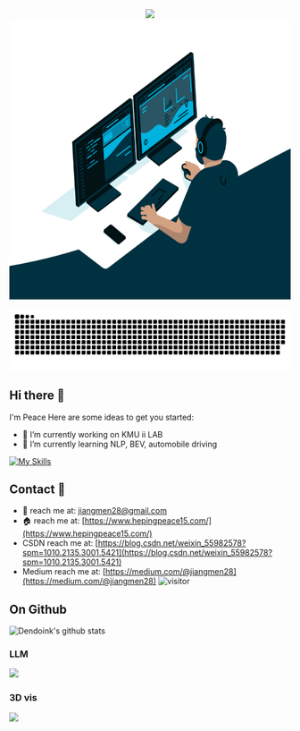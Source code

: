 <div align="center">
  <!-- dynamic typing effect 动态打字效果 -->
  <div>
    <a href="https://dapengfeng.github.io">
      <img src="https://readme-typing-svg.demolab.com?font=Fira+Code&pause=1000&width=435&lines=console.log(%22Hello%2C%20World%22);Welcome!&center=true&size=27" />
    </a>
  </div>
<img align="right" alt="GIF" src="code.gif" height="500px" />

<!-- for beauty 留个空行好看点 -->
<div>&nbsp;</div>


</div>

  <!-- Snake Code Contribution Map 贪吃蛇代码贡献图 -->
  <picture>
    <source media="(prefers-color-scheme: dark)" srcset="github-contribution-grid-snake-dark.svg" />
    <source media="(prefers-color-scheme: light)" srcset="github-contribution-grid-snake.svg" />
    <img alt="github-snake" src="github-contribution-grid-snake.svg" />
  </picture>

</div>

<tr><td>
  
## Hi there 👋
I'm Peace 
Here are some ideas to get you started:

- 🔭 I’m currently working on KMU ii LAB
- 🌱 I’m currently learning NLP, BEV, automobile driving

[![My Skills](https://skillicons.dev/icons?i=opencv,python,pytorch)](https://skillicons.dev)


<tr><td>
  
## Contact 🤙
- :email: reach me at: <jiangmen28@gmail.com>
- :house: reach me at: [https://www.hepingpeace15.com/](https://www.hepingpeace15.com/)
- CSDN reach me at: [https://blog.csdn.net/weixin_55982578?spm=1010.2135.3001.5421](https://blog.csdn.net/weixin_55982578?spm=1010.2135.3001.5421)
- Medium reach me at: [https://medium.com/@jiangmen28](https://medium.com/@jiangmen28)
  <img src="https://komarev.com/ghpvc/?username=DapengFeng&label=Views&color=orange&style=flat" alt="visitor" />&emsp;
<tr><td>


## On Github
![Dendoink's github stats](https://github-readme-stats.vercel.app/api?username=hepingpeace&show_icons=true&theme=radical&count_private=true)

<tr><td>


### LLM

[![](https://github-readme-stats.vercel.app/api/pin/?username=hepingpeace&repo=Llama2.0_inf)](https://github.com/hepingpeace/Llama2.0_inf)


### 3D vis 

[![](https://github-readme-stats.vercel.app/api/pin/?username=hepingpeace&repo=kitti_my_vis)](https://github.com/hepingpeace/kitti_my_vis)

